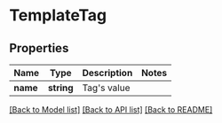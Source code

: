 # TemplateTag

## Properties
Name | Type | Description | Notes
------------ | ------------- | ------------- | -------------
**name** | **string** | Tag&#39;s value | 

[[Back to Model list]](../README.md#documentation-for-models) [[Back to API list]](../README.md#documentation-for-api-endpoints) [[Back to README]](../README.md)


